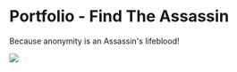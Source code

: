 # Portfolio - Find The Assassin
Because anonymity is an Assassin's lifeblood!

![](https://github.com/lisabroadhead/dojo/blob/main/CSS/portfolio/portfolio.png)


